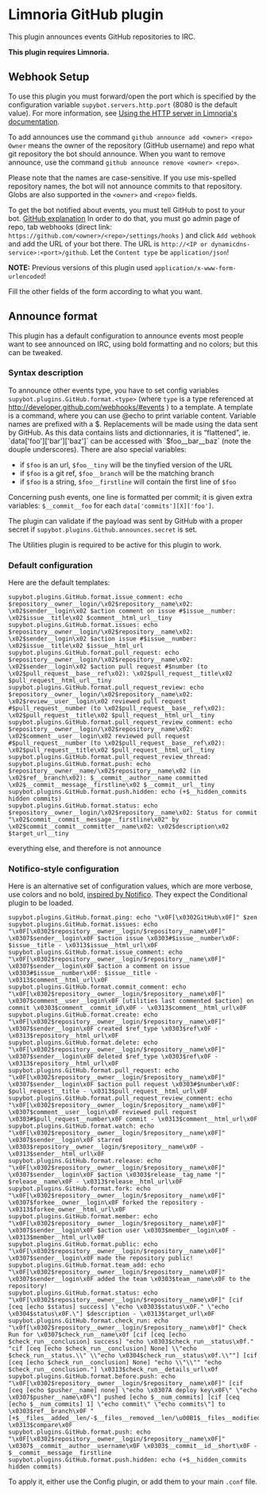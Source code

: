 # Limnoria GitHub plugin

This plugin announces events GitHub repositories to IRC.

**This plugin requires Limnoria.**

## Webhook Setup

To use this plugin you must forward/open the port which is specified by 
the configuration variable `supybot.servers.http.port` (8080 is the 
default value). For more information, see 
[Using the HTTP server in Limnoria's documentation](https://docs.limnoria.net/use/httpserver.html).

To add announces use the command `github announce add <owner> <repo>` 
`Owner` means the owner of the repository (GitHub username) 
and repo what git repository the bot should announce. When you want to 
remove announce, use the command `github announce remove <owner> <repo>`.

Please note that the names are case-sensitive. If you use mis-spelled 
repository names, the bot will not announce commits to that repository. Globs are
also supported in the `<owner>` and `<repo>` fields.

To get the bot notified about events, you must tell GitHub to post to your 
bot. [GitHub explanation](http://help.github.com/post-receive-hooks/)
In order to do that, you must go admin page of repo, tab webhooks 
(direct link: ` https://github.com/<owner>/<repo>/settings/hooks ` ) and 
click `Add webhook` and add the URL of your bot there. The URL is 
` http://<IP or dynamicdns-service>:<port>/github `.
Let the `Content type` be `application/json`!

**NOTE:** Previous versions of this plugin used `application/x-www-form-urlencoded`!

Fill the other fields of the form according to what you want.

## Announce format

This plugin has a default configuration to announce events most people want to
see announced on IRC, using bold formatting and no colors; but this can be tweaked.

### Syntax description

To announce other events type, you have to set config variables 
`supybot.plugins.GitHub.format.<type>` (where `type` is a type referenced 
at http://developer.github.com/webhooks/#events ) to a template.
A template is a command, where you can use @echo to print variable content.
Variable names are prefixed with a $.
Replacements will be made using the data sent by GitHub. As this data 
contains lists and dictionnaries, it is “flattened”, ie. 
`data['foo']['bar']['baz']` can be accessed with `$foo__bar__baz` (note the douple underscores).
There are also special variables:
* if `$foo` is an url, `$foo__tiny` will be the tinyfied version of the URL
* if `$foo` is a git ref, `$foo__branch` will be the matching branch
* if `$foo` is a string, `$foo__firstline` will contain the first line of 
`$foo`

Concerning push events, one line is formatted per commit; it is given extra
 variables: `$__commit__foo` for each `data['commits'][X]['foo']`.

The plugin can validate if the payload was sent by GitHub with a proper secret if `supybot.plugins.Github.announces.secret`
is set.

The Utilities plugin is required to be active for this plugin to work.

### Default configuration

Here are the default templates:

```
supybot.plugins.GitHub.format.issue_comment: echo $repository__owner__login/\x02$repository__name\x02: \x02$sender__login\x02 $action comment on issue #$issue__number: \x02$issue__title\x02 $comment__html_url__tiny
supybot.plugins.GitHub.format.issues: echo $repository__owner__login/\x02$repository__name\x02: \x02$sender__login\x02 $action issue #$issue__number: \x02$issue__title\x02 $issue__html_url
supybot.plugins.GitHub.format.pull_request: echo $repository__owner__login/\x02$repository__name\x02: \x02$sender__login\x02 $action pull request #$number (to \x02$pull_request__base__ref\x02): \x02$pull_request__title\x02 $pull_request__html_url__tiny
supybot.plugins.GitHub.format.pull_request_review: echo $repository__owner__login/\x02$repository__name\x02: \x02$review__user__login\x02 reviewed pull request #$pull_request__number (to \x02$pull_request__base__ref\x02): \x02$pull_request__title\x02 $pull_request__html_url__tiny
supybot.plugins.GitHub.format.pull_request_review_comment: echo $repository__owner__login/\x02$repository__name\x02: \x02$comment__user__login\x02 reviewed pull request #$pull_request__number (to \x02$pull_request__base__ref\x02): \x02$pull_request__title\x02 $pull_request__html_url__tiny
supybot.plugins.GitHub.format.pull_request_review_thread:
supybot.plugins.GitHub.format.push: echo $repository__owner__name/\x02$repository__name\x02 (in \x02$ref__branch\x02): $__commit__author__name committed \x02$__commit__message__firstline\x02 $__commit__url__tiny
supybot.plugins.GitHub.format.push.hidden: echo (+$__hidden_commits hidden commits)
supybot.plugins.GitHub.format.status: echo $repository__owner__login/\x02$repository__name\x02: Status for commit "\x02$commit__commit__message__firstline\x02" by \x02$commit__commit__committer__name\x02: \x02$description\x02 $target_url__tiny
```

everything else, and therefore is not announce

### Notifico-style configuration

Here is an alternative set of configuration values, which are more verbose, use colors and no bold,
[inspired by Notifico](https://github.com/TkTech/notifico/blob/85a84b28625d36733a2037960970d9443fd8cabc/notifico/contrib/services/github.py#L340).
They expect the Conditional plugin to be loaded.

```
supybot.plugins.GitHub.format.ping: echo "\x0F[\x0302GitHub\x0F]" $zen
supybot.plugins.GitHub.format.issues: echo "\x0F[\x0302$repository__owner__login/$repository__name\x0F]" \x0307$sender__login\x0F $action issue \x0303#$issue__number\x0F: $issue__title - \x0313$issue__html_url\x0F
supybot.plugins.GitHub.format.issue_comment: echo "\x0F[\x0302$repository__owner__login/$repository__name\x0F]" \x0307$sender__login\x0F $action a comment on issue \x0303#$issue__number\x0F: $issue__title - \x0313$comment__html_url\x0F
supybot.plugins.GitHub.format.commit_comment: echo "\x0F[\x0302$repository__owner__login/$repository__name\x0F]" \x0307$comment__user__login\x0F [utilities last commented $action] on commit \x0303$comment__commit_id\x0F - \x0313$comment__html_url\x0F
supybot.plugins.GitHub.format.create: echo "\x0F[\x0302$repository__owner__login/$repository__name\x0F]" \x0307$sender__login\x0F created $ref_type \x0303$ref\x0F - \x0313$repository__html_url\x0F
supybot.plugins.GitHub.format.delete: echo "\x0F[\x0302$repository__owner__login/$repository__name\x0F]" \x0307$sender__login\x0F deleted $ref_type \x0303$ref\x0F - \x0313$repository__html_url\x0F
supybot.plugins.GitHub.format.pull_request: echo "\x0F[\x0302$repository__owner__login/$repository__name\x0F]" \x0307$sender__login\x0F $action pull request \x0303#$number\x0F: $pull_request__title - \x0313$pull_request__html_url\x0F
supybot.plugins.GitHub.format.pull_request_review_comment: echo "\x0F[\x0302$repository__owner__login/$repository__name\x0F]" \x0307$comment__user__login\x0F reviewed pull request \x0303#$pull_request__number\x0F commit - \x0313$comment__html_url\x0F
supybot.plugins.GitHub.format.watch: echo "\x0F[\x0302$repository__owner__login/$repository__name\x0F]" \x0307$sender__login\x0F starred \x0303$repository__owner__login/$repository__name\x0F - \x0313$sender__html_url\x0F
supybot.plugins.GitHub.format.release: echo "\x0F[\x0302$repository__owner__login/$repository__name\x0F]" \x0307$sender__login\x0F $action \x0303$release__tag_name "|" $release__name\x0F - \x0313$release__html_url\x0F
supybot.plugins.GitHub.format.fork: echo "\x0F[\x0302$repository__owner__login/$repository__name\x0F]" \x0307$forkee__owner__login\x0F forked the repository - \x0313$forkee_owner__html_url\x0F
supybot.plugins.GitHub.format.member: echo "\x0F[\x0302$repository__owner__login/$repository__name\x0F]" \x0307$sender__login\x0F $action user \x0303$member__login\x0F - \x0313$member__html_url\x0F
supybot.plugins.GitHub.format.public: echo "\x0F[\x0302$repository__owner__login/$repository__name\x0F]" \x0307$sender__login\x0F made the repository public!
supybot.plugins.GitHub.format.team_add: echo "\x0F[\x0302$repository__owner__login/$repository__name\x0F]" \x0307$sender__login\x0F added the team \x0303$team__name\x0F to the repository!
supybot.plugins.GitHub.format.status: echo "\x0F[\x0302$repository__owner__login/$repository__name\x0F]" [cif [ceq [echo $status] success] \"echo \x0303$status\x0F." \"echo \x0304$status\x0F.\"] $description - \x0313$target_url\x0F
supybot.plugins.GitHub.format.check_run: echo "\x0f[\x0302$repository__owner__login/$repository__name\x0f]" Check Run for \x0307$check_run__name\x0f [cif [ceq [echo $check_run__conclusion] success] "echo \x0303$check_run__status\x0f." "cif [ceq [echo $check_run__conclusion] None] \\"echo $check_run__status.\\" \\"echo \x0304$check_run__status\x0f.\\""] [cif [ceq [echo $check_run__conclusion] None] "echo \\"\\"" "echo $check_run__conclusion."] \x0313$check_run__details_url\x0f
supybot.plugins.GitHub.format.before.push: echo "\x0F[\x0302$repository__owner__login/$repository__name\x0F]" [cif [ceq [echo $pusher__name] none] \"echo \x0307A deploy key\x0F\" \"echo \x0307$pusher__name\x0F\"] pushed [echo $__num_commits] [cif [ceq [echo $__num_commits] 1] \"echo commit\" \"echo commits\"] to \x0303$ref__branch\x0F "[+$__files__added__len/-$__files__removed__len/\u00B1$__files__modified__len]" \x0313$compare\x0F
supybot.plugins.GitHub.format.push: echo "\x0F[\x0302$repository__owner__login/$repository__name\x0F]" \x0307$__commit__author__username\x0F \x0303$__commit__id__short\x0F - $__commit__message__firstline
supybot.plugins.GitHub.format.push.hidden: echo (+$__hidden_commits hidden commits)
```

To apply it, either use the Config plugin, or add them to your main `.conf` file.
